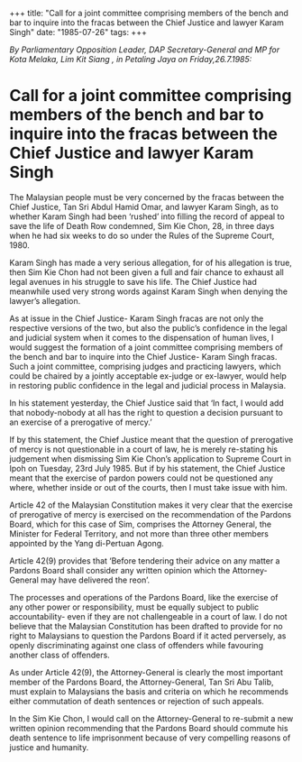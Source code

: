 +++ 
title: "Call for a joint committee comprising members of the bench and bar to inquire into the fracas between the Chief Justice and lawyer Karam Singh"
date: "1985-07-26"
tags:
+++

_By Parliamentary Opposition Leader, DAP Secretary-General and MP for Kota Melaka, Lim Kit Siang , in Petaling Jaya on Friday,26.7.1985:_

# Call for a joint committee comprising members of the bench and bar to inquire into the fracas between the Chief Justice and lawyer Karam Singh

The Malaysian people must be very concerned by the fracas between the Chief Justice, Tan Sri Abdul Hamid Omar, and lawyer Karam Singh, as to whether Karam Singh had been ‘rushed’ into filling the record of appeal to save the life of Death Row condemned, Sim Kie Chon, 28, in three days when he had six weeks to do so under the Rules of the Supreme Court, 1980.</u>

Karam Singh has made a very serious allegation, for of his allegation is true, then Sim Kie Chon had not been given a full and fair chance to exhaust all legal avenues in his struggle to save his life. The Chief Justice had meanwhile used very strong words against Karam Singh when denying the lawyer’s allegation.

As at issue in the Chief Justice- Karam Singh fracas are not only the respective versions of  the two, but also the public’s confidence in the legal and judicial system when it comes to the dispensation of human lives, I would suggest the formation of a joint committee comprising members of the bench and bar to inquire into the Chief Justice- Karam Singh fracas. Such a joint committee, comprising judges and practicing lawyers, which could be chaired by a jointly acceptable ex-judge or ex-lawyer, would help in restoring public confidence in the legal and judicial process in Malaysia.

In his statement yesterday, the Chief Justice said that ‘In fact, I would add that nobody-nobody at all has the right to question a decision pursuant to an exercise of a prerogative of mercy.’

If by this statement, the Chief Justice meant that the question of prerogative of mercy is not questionable in a court of law, he is merely re-stating his judgement when dismissing Sim Kie Chon’s application to Supreme Court in Ipoh on Tuesday, 23rd July 1985.
But if by his statement, the Chief Justice meant that the exercise of pardon powers could not be questioned any where, whether inside or out of the courts, then I must take issue with him.

Article 42 of the Malaysian Constitution makes it very clear that the exercise of prerogative of mercy is exercised on the recommendation of the Pardons Board, which for this case of Sim, comprises the Attorney General, the Minister for Federal Territory, and not more than three other members appointed by the Yang di-Pertuan Agong.

Article 42(9) provides that ‘Before tendering their advice on any matter a Pardons Board shall consider any written opinion which the Attorney-General may have delivered the reon’.

The processes and operations of the Pardons Board, like the exercise of any other power or responsibility, must be equally subject to public accountability- even if they are not challengeable in a court of law. I do not believe that the Malaysian Constitution has been drafted to provide for no right to Malaysians to question the Pardons Board if it acted perversely, as openly discriminating against one class of offenders while favouring another class of offenders.

As under Article 42(9), the Attorney-General is clearly the most important member of the Pardons Board, the Attorney-General, Tan Sri Abu Talib, must explain to Malaysians the basis and criteria on which he recommends either commutation of death sentences or rejection of such appeals.

In the Sim Kie Chon, I would call on the Attorney-General to re-submit a new written opinion recommending that the Pardons Board should commute his death sentence to life imprisonment because of very compelling reasons of justice and humanity.
 
